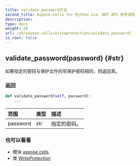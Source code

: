```yaml
---
title: validate_password方法
second_title: Aspose.Cells for Python via .NET API 参考资料
description:
type: docs
weight: 20
url: /zh/aspose.cells/writeprotection/validate_password/
is_root: false
---
```

##  validate_password(password) {#str}
如果指定的密码与保护文件的写保护密码相同，则返回真。


### 返回




```python
def validate_password(self, password):
    ...
```


|范围|类型|描述|
| :- | :- | :- |
| password | str |指定的密码。|



### 也可以看看
* 模块 [aspose.cells](../../)
* 类 [WriteProtection](/cells/python-net/zh/aspose.cells/writeprotection)
